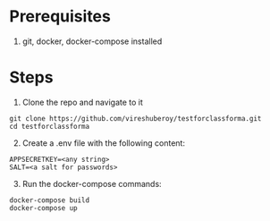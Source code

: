 # Prerequisites
1. git, docker, docker-compose installed

# Steps
1. Clone the repo and navigate to it
```
git clone https://github.com/vireshuberoy/testforclassforma.git
cd testforclassforma
```
2. Create a .env file with the following content:
```
APPSECRETKEY=<any string>
SALT=<a salt for passwords>
```
3. Run the docker-compose commands:
```
docker-compose build
docker-compose up
```
